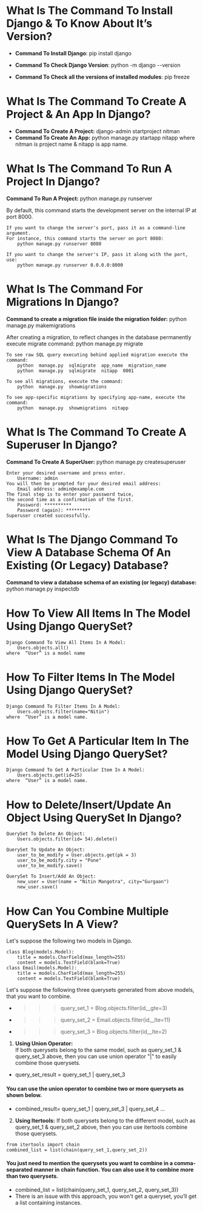 # What Is The Command To Install Django & To Know About It’s Version?
* __Command To Install Django__:
    pip  install  django

* __Command To Check Django Version__:
    python  -m  django  --version

* __Command To Check all the versions of installed modules__:
    pip  freeze

# What Is The Command To Create A Project & An App In Django?
* __Command To Create A Project:__
    django-admin startproject nitman
* __Command To Create An App:__
    python manage.py startapp nitapp
where nitman is project name & nitapp is app name.

# What Is The Command To Run A Project In Django?
__Command To Run A Project:__
    python manage.py runserver
    
By default, this command starts the development server on the internal IP at port 8000.

    If you want to change the server's port, pass it as a command-line argument. 
    For instance, this command starts the server on port 8080:
        python manage.py runserver 8080

    If you want to change the server's IP, pass it along with the port, use:
        python manage.py runserver 0.0.0.0:8000

# What Is The Command For Migrations In Django?
__Command to create a migration file inside the migration folder:__
    python  manage.py  makemigrations

After creating a migration, to reflect changes in the database permanently execute migrate command:
        python  manage.py  migrate

    To see raw SQL query executing behind applied migration execute the command:
        python  manage.py  sqlmigrate  app_name  migration_name
        python  manage.py  sqlmigrate  nitapp  0001 

    To see all migrations, execute the command:
        python  manage.py  showmigrations

    To see app-specific migrations by specifying app-name, execute the command:
        python  manage.py  showmigrations  nitapp

# What Is The Command To Create A Superuser In Django?
__Command To Create A SuperUser:__
    python manage.py createsuperuser

    Enter your desired username and press enter.
        Username: admin
    You will then be prompted for your desired email address:
        Email address: admin@example.com
    The final step is to enter your password twice, 
    the second time as a confirmation of the first.
        Password: **********
        Password (again): *********
    Superuser created successfully.
    
# What Is The Django Command To View A Database Schema Of An Existing (Or Legacy) Database?
__Command to view a database schema of an existing (or legacy) database:__
    python manage.py inspectdb
       
# How To View All Items In The Model Using Django QuerySet?
    Django Command To View All Items In A Model:
        Users.objects.all()
    where  “User” is a model name
# How To Filter Items In The Model Using Django QuerySet?
    Django Command To Filter Items In A Model:
        Users.objects.filter(name="Nitin")
    where  “User” is a model name.
# How To Get A Particular Item In The Model Using Django QuerySet?
    Django Command To Get A Particular Item In A Model:
        Users.objects.get(id=25)
    where  “User” is a model name.
# How to Delete/Insert/Update An Object Using QuerySet In Django?
    QuerySet To Delete An Object:
        Users.objects.filter(id= 54).delete()

    QuerySet To Update An Object:
        user_to_be_modify = User.objects.get(pk = 3)
        user_to_be_modify.city = "Pune"
        user_to_be_modify.save()

    QuerySet To Insert/Add An Object:
        new_user = User(name = "Nitin Mangotra", city="Gurgaon")
        new_user.save()
# How Can You Combine Multiple QuerySets In A View?
Let's suppose the following two models in Django.
```
class Blog(models.Model):
    title = models.CharField(max_length=255)
    content = models.TextField(blank=True)
class Email(models.Model):
    title = models.CharField(max_length=255)
    content = models.TextField(blank=True)
```
Let's suppose the following three querysets generated from above models, that you want to combine.

* >>> query_set_1 = Blog.objects.filter(id__gte=3)
* >>> query_set_2 = Email.objects.filter(id__lte=11)
* >>> query_set_3 = Blog.objects.filter(id__lte=2)

1. __Using Union Operator:__  
    If both querysets belong to the same model, such as query_set_1 & query_set_3 above, 
    then you can use union operator "|" to easily combine those querysets.
* query_set_result = query_set_1 | query_set_3

#### You can use the union operator to combine two or more querysets as shown below.
* combined_result= query_set_1 | query_set_3 | query_set_4 ...

2. __Using Itertools:__
    If both querysets belong to the different  model, such as query_set_1 & query_set_2 above, 
    then you can use itertools combine those querysets.
```
from itertools import chain 
combined_list = list(chain(query_set_1,query_set_2))
```
#### You just need to mention the querysets you want to combine in a comma-separated manner in chain function. You can also use it to combine more than two querysets.
* combined_list = list(chain(query_set_1, query_set_2, query_set_3))
* There is an issue with this approach, you won't get a queryset, you’ll get a list containing instances.

